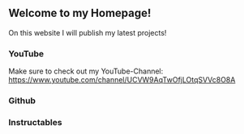 ## Welcome to my Homepage!

On this website I will publish my latest projects!


### YouTube
Make sure to check out my YouTube-Channel:
https://www.youtube.com/channel/UCVW9AqTwOfjLOtqSVVc8O8A







### Github



### Instructables
